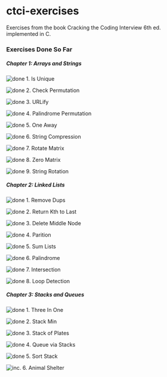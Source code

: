[red_x]: http://icons.iconarchive.com/icons/famfamfam/silk/16/cross-icon.png "Not Done"
[check]: http://icons.iconarchive.com/icons/famfamfam/silk/16/tick-icon.png "Done"

# ctci-exercises
Exercises from the book Cracking the Coding Interview 6th ed. implemented in C.

### Exercises Done So Far

##### Chapter 1: Arrays and Strings

![done][check] 1. Is Unique

![done][check] 2. Check Permutation

![done][check] 3. URLify

![done][check] 4. Palindrome Permutation

![done][check] 5. One Away

![done][check] 6. String Compression

![done][check] 7. Rotate Matrix

![done][check] 8. Zero Matrix

![done][check] 9. String Rotation

##### Chapter 2: Linked Lists

![done][check] 1. Remove Dups

![done][check] 2. Return Kth to Last

![done][check] 3. Delete Middle Node

![done][check] 4. Parition

![done][check] 5. Sum Lists

![done][check] 6. Palindrome

![done][check] 7. Intersection

![done][check] 8. Loop Detection

##### Chapter 3: Stacks and Queues

![done][check] 1. Three In One

![done][check] 2. Stack Min

![done][check] 3. Stack of Plates

![done][check] 4. Queue via Stacks

![done][check] 5. Sort Stack

![inc.][red_x] 6. Animal Shelter
